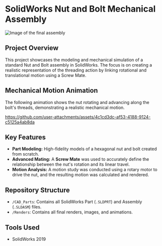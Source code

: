 # SolidWorks Nut and Bolt Mechanical Assembly

![Image of the final assembly](Renders/Nut_Bolt_Assembly_Render.png)

## Project Overview

This project showcases the modeling and mechanical simulation of a standard Nut and Bolt assembly in SolidWorks. The focus is on creating a realistic representation of the threading action by linking rotational and translational motion using a Screw Mate.

## Mechanical Motion Animation

The following animation shows the nut rotating and advancing along the bolt's threads, demonstrating a realistic mechanical motion.



https://github.com/user-attachments/assets/4c1cd3dc-af53-4188-9124-c5125a4ab8da



## Key Features

- **Part Modeling:** High-fidelity models of a hexagonal nut and bolt created from scratch.
- **Advanced Mating:** A **Screw Mate** was used to accurately define the relationship between the nut's rotation and its linear travel.
- **Motion Analysis:** A motion study was conducted using a rotary motor to drive the nut, and the resulting motion was calculated and rendered.

## Repository Structure

- `/CAD_Parts`: Contains all SolidWorks Part (`.SLDPRT`) and Assembly (`.SLDASM`) files.
- `/Renders`: Contains all final renders, images, and animations.

## Tools Used

- SolidWorks 2019
